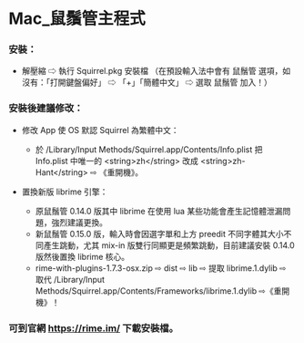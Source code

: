 # Mac_鼠鬚管主程式

### 安裝：

- 解壓縮 ⇨ 執行 Squirrel.pkg 安裝檔
（在預設輸入法中會有 鼠鬚管 選項，如沒有：「打開鍵盤偏好」 ⇨ 「+」「簡體中文」 ⇨ 選取 鼠鬚管 加入！）


### 安裝後建議修改：
    
- 修改 App 使 OS 默認 Squirrel 為繁體中文：
    - 於 /Library/Input Methods/Squirrel.app/Contents/Info.plist 把 Info.plist 中唯一的 \<string>zh\</string> 改成 \<string>zh-Hant\</string> ⇨ 《重開機》。

- 置換新版 librime 引擎：
    - 原鼠鬚管 0.14.0 版其中 librime 在使用 lua 某些功能會產生記憶體泄漏問題，強烈建議更換。
    - 新鼠鬚管 0.15.0 版，輸入時會因選字單和上方 preedit 不同字體其大小不同產生跳動，尤其 mix-in 版雙行同顯更是頻繁跳動，目前建議安裝 0.14.0 版然後置換 librime 核心。
    - rime-with-plugins-1.7.3-osx.zip ⇨ dist ⇨ lib ⇨ 提取 librime.1.dylib ⇨ 取代 /Library/Input Methods/Squirrel.app/Contents/Frameworks/librime.1.dylib ⇨《重開機》！

### 可到官網 https://rime.im/ 下載安裝檔。

